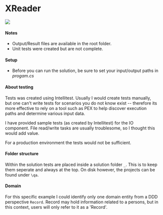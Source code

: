 # XReader

![](http://i.imgur.com/JYN76xl.png)

#### Notes

  - Output/Result files are available in the root folder.
  - Unit tests were created but are not complete.

#### Setup
  - Before you can run the solution, be sure to set your input/output paths in *progam.cs*
  
#### About testing
Tests was created using Intellitest. Usually I would create tests manually, but one can't write tests for scenarios you do not know exist -- therefore its more effective to rely on a tool such as PEX to help discover execution paths and determine various input data.

I have provided sample tests (as created by Intellitest) for the IO component. File read/write tasks are usually troublesome, so I thought this would add value.

For a production environment the tests would not be sufficient.

#### Folder structure
Within the solution tests are placed inside a solution folder `_`. This is to keep them seperate and always at the top. On disk however, the projects can be found under `\qa`.

#### Domain
For this specific example I could identify only one domain entity from a DDD perspective `Record`. Record may hold information related to a persons, but in this context, users will only refer to it as a 'Record'.


